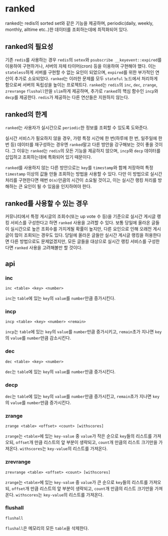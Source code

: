 # ranked

ranked는 redis의 sorted set와 같은 기능을 제공하며, periodic(daily, weekly, monthly, alltime etc..)한 데이터를 조회하는데에 최적화되어 있다.

## ranked의 필요성

기존 `redis`를 사용하는 경우 `redis`의 `setex`와 `psubscribe __keyevent::expired`를 이용하여 구현하거나, 서버의 자체 타이머(cron) 등을 이용하여 구현해야 했다.
이는 `stateless`하게 서버를 구현할 수 없는 요인이 되었으며, `expired`를 위한 부가적인 연산이 추가로 소요되었다.
`ranked`는 이러한 문제를 모두 `stateful` 노드에서 처리하게 함으로써 서버의 독립성을 높이는 프로젝트다.
`ranked`는 `redis`의 `inc`, `dec`, `zrange`, `zrevrange` `flushall`만을 `slim`하게 제공하며, 추가로 `ranked`의 핵심 함수인 `incp`와 `decp`를 제공한다.
`redis`가 제공하는 다른 연산들은 지원하지 않는다.

## ranked의 한계

`ranked`는 사용자가 실시간으로 `periodic`한 정보를 조회할 수 있도록 도와준다.

실시간 서비스가 필요하지 않을 경우, 가령 특정 시간에 한 번(하루에 한 번, 일주일에 한 번 등) 데이터를 재구성하는 경우엔 `ranked`말고 다른 방안을 강구해보는 것이 좋을 것이다.
그 이유는 `ranked`는 `redis`의 모든 기능을 제공하지 않으며, `incp`와 `decp` 데이터를 삽입하고 조회하는데에 특화되어 있기 때문이다.

`ranked`를 사용하지 않는 다른 방안으로는 `key`를 `timestamp`와 함께 저장하여 특정 `timestamp` 이상의 값들 만들 조회하는 방법을 사용할 수 있다. 
다만 이 방법으로 실시간 처리를 구현한다면 매번 `O(n)`만큼의 시간이 소요될 것이고, 이는 실시간 랭킹 처리를 방해하는 큰 요인이 될 수 있음을 인지하여야 한다.

## ranked를 사용할 수 있는 경우

커뮤니티에서 특정 게시글의 조회수(또는 up vote 수 등)을 기준으로 실시간 게시글 랭킹 서비스를 구성한다고 하면 `ranked` 사용을 고려할 수 있다.
보통 당일에 올라온 글들이 실시간으로 높은 조회수를 가지게될 확률이 높지만, 다른 요인으로 인해 오래전 게시글이 많이 조회되는 경우도 있다.
당일에 올라온 글들만 실시간 게시글 랭킹을 허용한다면 다른 방법으로도 문제없겠지만, 모든 글들을 대상으로 실시간 랭킹 서비스를 구성한다면 `ranked` 사용을 고려해볼만 할 것이다.

## api

### inc

```
inc <table> <key> <number>
```

`inc`는 `table`에 있는 `key`의 `value`를 `number`만큼 증가시킨다.

### incp

```
incp <table> <key> <number> <remain>
```

`incp`는 `table`에 있는 `key`의 `value`를 `number`만큼 증가시키고, `remain`초가 지나면 `key`의 `value`를 `number`만큼 감소시킨다.

### dec

```
dec <table> <key> <number>
```

`dec`는 `table`에 있는 `key`의 `value`를 `number`만큼 증가시킨다.

### decp


`dec`는 `table`에 있는 `key`의 `value`를 `number`만큼 증가시킨고, `remain`초가 지나면 `key`의 `value`를 `number`만큼 증가시킨다.

### zrange

```
zrange <table> <offset> <count> [withscores]
```

`zrange`는 `<table>`에 있는 `key-value` 중 `value`가 작은 순으로 `key`들의 리스트를 가져오되, `offset`개 만큼 리스트의 앞 부분이 생략되고, `count`개 만큼의 리스트 크기만을 가져온다.
`withscores`는 `key-value`의 리스트를 가져온다.

### zrevrange

```
zrevrange <table> <offset> <count> [withscores]
```

`zrange`는 `<table>`에 있는 `key-value` 중 `value`가 큰 순으로 `key`들의 리스트를 가져오되, `offset`개 만큼 리스트의 앞 부분이 생략되고, `count`개 만큼의 리스트 크기만을 가져온다.
`withscores`는 `key-value`의 리스트를 가져온다.

### flushall

```
flushall
```

`flushall`은 메모리의 모든 `table`을 삭제한다.
